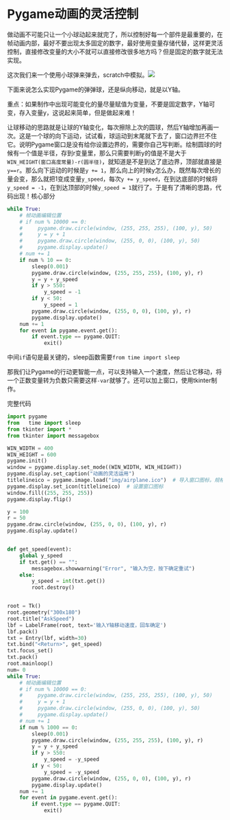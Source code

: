 # Pygame动画的灵活控制

做动画不可能只让一个小球动起来就完了，所以控制好每一个部件是最重要的，在帧动画内部，最好不要出现太多固定的数字，最好使用变量存储代替，这样更灵活控制，直接修改变量的大小不就可以直接修改很多地方吗？但是固定的数字就无法实现。

这次我们来一个使用小球弹来弹去，scratch中模拟。![](F:\Coding-Thomas\Coding-Notes\Python-Notes\Pygame\前锋教育-Bilibili\动画和事件\img\scratch弹弹球.gif)

下面来说怎么实现Pygame的弹弹球，还是纵向移动，就是以Y轴。

重点：如果制作中出现可能变化的量尽量赋值为变量，不要是固定数字，Y轴可变，存入变量y，这说起来简单，但是做起来难！

让球移动的思路就是让球的Y轴变化，每次擦除上次的圆球，然后Y轴增加再画一次。这是一个球的向下运动，试试看，球运动到末尾就下去了，窗口边界拦不住它。说明Pygame窗口是没有给你设置边界的，需要你自己写判断。绘制圆球的时候有一个值是半径，存到r变量里，那么只需要判断y的值是不是大于`WIN_HEIGHT(窗口高度常量)-r(圆半径)`，就知道是不是到达了底边界，顶部就直接是`y==r`。那么向下运动的时候是`y += 1`，那么向上的时候y怎么办，既然每次增长的量会变，那么就把1变成变量`y_speed`，每次`y += y_speed`，在到达底部的时候将`y_speed = -1`，在到达顶部的时候`y_speed = 1`就行了。于是有了清晰的思路，代码出现！核心部分

```python
while True:
    # 帧动画编辑位置
    # if num % 10000 == 0:
    #     pygame.draw.circle(window, (255, 255, 255), (100, y), 50)
    #     y = y + 1
    #     pygame.draw.circle(window, (255, 0, 0), (100, y), 50)
    #     pygame.display.update()
    # num += 1
    if num % 10 == 0:
        sleep(0.001)
        pygame.draw.circle(window, (255, 255, 255), (100, y), r)
        y = y + y_speed
        if y > 550:
            y_speed = -1
        if y < 50:
            y_speed = 1
        pygame.draw.circle(window, (255, 0, 0), (100, y), r)
        pygame.display.update()
    num += 1
    for event in pygame.event.get():
        if event.type == pygame.QUIT:
            exit()
```

中间`if`语句是最关键的，sleep函数需要`from time import sleep`

那我们让Pygame的行动更智能一点，可以支持输入一个速度，然后让它移动，将一个正数变量转为负数只需要这样`-var`就够了。还可以加上窗口，使用tkinter制作。

完整代码

```python
import pygame
from   time import sleep
from tkinter import *
from tkinter import messagebox

WIN_WIDTH = 400
WIN_HEIGHT = 600
pygame.init()
window = pygame.display.set_mode((WIN_WIDTH, WIN_HEIGHT))
pygame.display.set_caption("动画的灵活运用")
titlelineico = pygame.image.load("img/airplane.ico")  # 导入窗口图标，规格：32x32，格式：.ico
pygame.display.set_icon(titlelineico)  # 设置窗口图标
window.fill((255, 255, 255))
pygame.display.flip()

y = 100
r = 50
pygame.draw.circle(window, (255, 0, 0), (100, y), r)
pygame.display.update()


def get_speed(event):
    global y_speed
    if txt.get() == "":
        messagebox.showwarning("Error", "输入为空，按下确定重试")
    else:
        y_speed = int(txt.get())
        root.destroy()


root = Tk()
root.geometry("300x180")
root.title("AskSpeed")
lbf = LabelFrame(root, text='输入Y轴移动速度，回车确定')
lbf.pack()
txt = Entry(lbf, width=30)
txt.bind("<Return>", get_speed)
txt.focus_set()
txt.pack()
root.mainloop()
num= 0
while True:
    # 帧动画编辑位置
    # if num % 10000 == 0:
    #     pygame.draw.circle(window, (255, 255, 255), (100, y), 50)
    #     y = y + 1
    #     pygame.draw.circle(window, (255, 0, 0), (100, y), 50)
    #     pygame.display.update()
    # num += 1
    if num % 1000 == 0:
        sleep(0.001)
        pygame.draw.circle(window, (255, 255, 255), (100, y), r)
        y = y + y_speed
        if y > 550:
            y_speed = -y_speed
        if y < 50:
            y_speed = -y_speed
        pygame.draw.circle(window, (255, 0, 0), (100, y), r)
        pygame.display.update()
    num += 1
    for event in pygame.event.get():
        if event.type == pygame.QUIT:
            exit()
```

